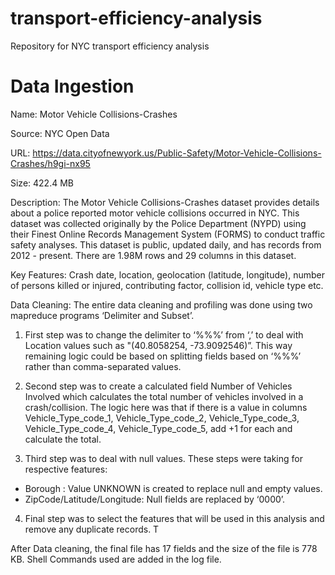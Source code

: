 # transport-efficiency-analysis
 Repository for NYC transport efficiency analysis  
 
# Data Ingestion
 Name: Motor Vehicle Collisions-Crashes
 
 Source: NYC Open Data
 
 URL: https://data.cityofnewyork.us/Public-Safety/Motor-Vehicle-Collisions-Crashes/h9gi-nx95 
 
 Size: 422.4 MB
 
 Description: The Motor Vehicle Collisions-Crashes dataset provides details about a police reported motor vehicle collisions occurred in NYC. This dataset was collected originally by the Police Department (NYPD) using their Finest Online Records Management System (FORMS) to conduct traffic safety analyses. This dataset is public, updated daily, and has records from 2012 - present. There are 1.98M rows and 29 columns in this dataset.
 
  Key Features: Crash date, location, geolocation (latitude, longitude), number of persons killed or injured, contributing factor, collision id, vehicle type etc.
  
 Data Cleaning:
The entire data cleaning and profiling was done using two mapreduce programs ‘Delimiter and Subset’. 

 1. First step was to change the delimiter to ‘%%%’ from ‘,’ to deal with Location values such as "(40.8058254, -73.9092546)”. This way remaining logic could be based on splitting fields based on ‘%%%’ rather than comma-separated values.

 2. Second step was to create a calculated field Number of Vehicles Involved which calculates the total number of vehicles involved in a crash/collision. The logic here was that if there is a value in columns Vehicle_Type_code_1, Vehicle_Type_code_2, Vehicle_Type_code_3, Vehicle_Type_code_4, Vehicle_Type_code_5, add +1 for each and calculate the total.
    
 3. Third step was to deal with null values. These steps were taking for respective features:
  - Borough : Value UNKNOWN is created to replace null and empty values.
  - ZipCode/Latitude/Longitude: Null fields are replaced by ‘0000’.
    
 4. Final step was to select the features that will be used in this analysis and remove any duplicate records. T

After Data cleaning, the final file has 17 fields and the size of the file is 778 KB. Shell Commands used are added in the log file.
 
